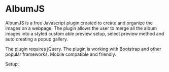 # AlbumJS
AlbumJS is a free Javascript plugin created to create and organize the images on a webpage. The plugin allows the user to merge all the album images into a styled custom able preview setup, select preview method and auto creating a popup gallery.

The plugin requires jQuery.
The plugin is working with Bootstrap and other popular frameworks.
Mobile compatible and  friendly.

Setup:
